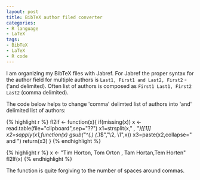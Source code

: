 ```yaml
---
layout: post
title: BibTeX author filed converter
categories:
- R language
- LaTeX
tags:
- BibTeX
- LaTeX
- R code
---
```


I am organizing my BibTeX files with Jabref. For Jabref the proper syntax for the author field for multiple authors is `Last1, First1 and Last2, First2` - ('and delimited). Often list of authors is composed as `First1 Last1, First2 Last2` (comma delimited).

The code below helps to change 'comma' delimted list of authors into 'and' delimited list of authors:

{% highlight r %}
fl2lf <- function(x){
	if(missing(x)) x <- read.table(file="clipboard",sep="??")
	x1=strsplit(x," *, *")[[1]]
	x2=sapply(x1,function(x) gsub("^(.*) (.*)$","\\2, \\1",x))
	x3=paste(x2,collapse=" and ")
	return(x3)
}
{% endhighlight %}

{% highlight r %}
x <- "Tim Horton, Tom Orton , Tam   Hortan,Tem Horten"
fl2lf(x)
{% endhighlight %}

The function is quite forgiving to the number of spaces around commas.

